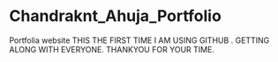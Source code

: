 # Chandraknt_Ahuja_Portfolio
Portfolia website
THIS THE FIRST TIME I AM USING GITHUB .
GETTING ALONG WITH EVERYONE.
THANKYOU FOR YOUR TIME.
